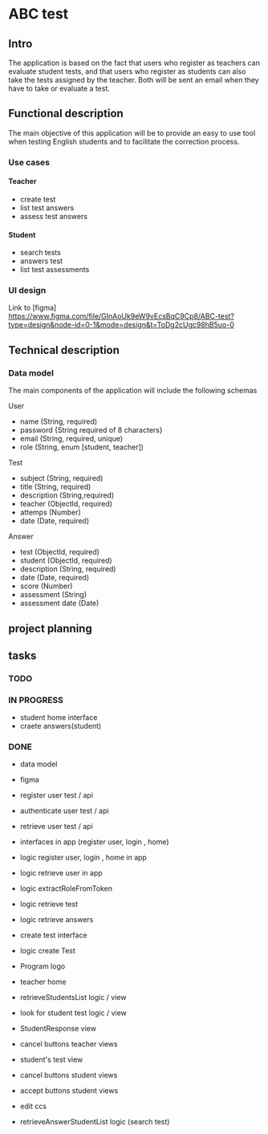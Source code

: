# ABC test

## Intro
The application is based on the fact that users who register as teachers can evaluate student tests, and that users who register as students can also take the tests assigned by the teacher.
Both will be sent an email when they have to take or evaluate a test. 

## Functional description
The main objective of this application will be to provide an easy to use tool when testing English students and to facilitate the correction process. 

### Use cases
#### Teacher 
- create test
- list test answers
- assess test answers
#### Student
- search tests
- answers test
- list test assessments



### UI design
Link to [figma] https://www.figma.com/file/GInAoUk9eW9vEcsBqC9Cp8/ABC-test?type=design&node-id=0-1&mode=design&t=ToDg2cUgc98hB5uo-0
## Technical description

### Data model

The main components of the application will include the following schemas

User
- name (String, required)
- password {String required of 8 characters}
- email (String, required, unique)
- role (String, enum [student, teacher])

Test
- subject (String, required)
- title (String, required)
- description (String,required)
- teacher  (ObjectId, required)
- attemps (Number)
- date  (Date, required)

Answer
- test (ObjectId, required)
- student (ObjectId, required)
- description (String, required)
- date (Date, required)
- score (Number)
- assessment (String)
- assessment date (Date)

## project planning
## tasks
### TODO



### IN PROGRESS
- student home interface
- craete answers(student)


### DONE
- data model
- figma
- register user test / api
- authenticate user test / api
- retrieve user test / api
- interfaces in app (register user, login , home)
- logic register user, login , home in app
- logic retrieve user in app
- logic extractRoleFromToken
- logic retrieve test
- logic retrieve answers
- create test interface
- logic create Test
- Program logo
- teacher home

- retrieveStudentsList logic / view
- look for student test logic / view
- StudentResponse view
- cancel buttons teacher views

- student's test view
- cancel buttons student views
- accept buttons student views
- edit ccs 
- retrieveAnswerStudentList logic (search test)


 

